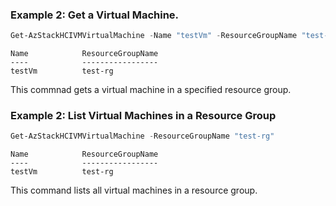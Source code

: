 ### Example 2: Get a Virtual Machine. 
```powershell
Get-AzStackHCIVMVirtualMachine -Name "testVm" -ResourceGroupName "test-rg"
```
```output
Name            ResourceGroupName
----            -----------------
testVm          test-rg
```

This commnad gets a virtual machine in a specified resource group. 


### Example 2: List Virtual Machines in a Resource Group
```powershell
Get-AzStackHCIVMVirtualMachine -ResourceGroupName "test-rg"
```
```output
Name            ResourceGroupName
----            -----------------
testVm          test-rg
```

This command lists all virtual machines in a resource group.  